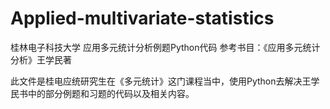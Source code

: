 # Applied-multivariate-statistics
桂林电子科技大学 应用多元统计分析例题Python代码 
参考书目：《应用多元统计分析》王学民著

此文件是桂电应统研究生在《多元统计》这门课程当中，使用Python去解决王学民书中的部分例题和习题的代码以及相关内容。
